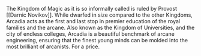 The Kingdom of Magic as it is so informally called is ruled by Provost [[Darnic Novikov]]. While dwarfed in size compared to the other Kingdoms, Arcadia acts as the first and last stop in premier education of the royal families and the arcane. Also known as the Kingdom of Universities, and the city of endless colleges, Arcadia is a beautiful benchmark of arcane engineering, ensuring that the finest young minds can be molded into the most brilliant of arcanists. For a price.